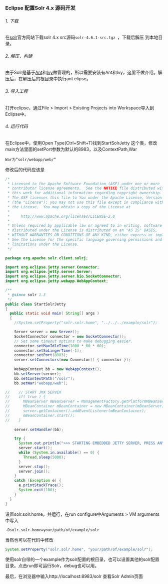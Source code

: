### Eclipse 配置Solr 4.x 源码开发

###### 1. 下载

在[solr](https://lucene.apache.org/solr/)官方网站下载solr 4.x src源码`solr-4.6.1-src.tgz `，下载后解压 到本地目录。

###### 2. 解压，构建

由于Solr是基于[Ant](http://ant.apache.org/)和[Ivy](https://ant.apache.org/ivy/)做管理的，所以需要安装有Ant和Ivy，这里不做介绍。解压后，在解压后的根目录中执行ant elipse。

###### 3. 导入工程

打开eclipse，通过File > Import > Existing Projects into Workspace导入到Eclipse中。

###### 4. 运行代码

在Eclipse中，使用Open Type(Ctrl+Shift+T)找到StartSolrJetty 这个类，修改main方法里面的setPort参数为默认的8983，以及ContextPath,War

```
War为”solr/webapp/web/”
```


修改后的代码应该是
```java
/*
 * Licensed to the Apache Software Foundation (ASF) under one or more
 * contributor license agreements.  See the NOTICE file distributed with
 * this work for additional information regarding copyright ownership.
 * The ASF licenses this file to You under the Apache License, Version 2.0
 * (the "License"); you may not use this file except in compliance with
 * the License.  You may obtain a copy of the License at
 *
 *     http://www.apache.org/licenses/LICENSE-2.0
 *
 * Unless required by applicable law or agreed to in writing, software
 * distributed under the License is distributed on an "AS IS" BASIS,
 * WITHOUT WARRANTIES OR CONDITIONS OF ANY KIND, either express or implied.
 * See the License for the specific language governing permissions and
 * limitations under the License.
 */

package org.apache.solr.client.solrj;

import org.eclipse.jetty.server.Connector;
import org.eclipse.jetty.server.Server;
import org.eclipse.jetty.server.bio.SocketConnector;
import org.eclipse.jetty.webapp.WebAppContext;

/**
 * @since solr 1.3
 */
public class StartSolrJetty 
{
  public static void main( String[] args ) 
  {
    //System.setProperty("solr.solr.home", "../../../example/solr");

    Server server = new Server();
    SocketConnector connector = new SocketConnector();
    // Set some timeout options to make debugging easier.
    connector.setMaxIdleTime(1000 * 60 * 60);
    connector.setSoLingerTime(-1);
    connector.setPort(8983);
    server.setConnectors(new Connector[] { connector });
    
    WebAppContext bb = new WebAppContext();
    bb.setServer(server);
    bb.setContextPath("/solr");
    bb.setWar("webapp/web");

//    // START JMX SERVER
//    if( true ) {
//      MBeanServer mBeanServer = ManagementFactory.getPlatformMBeanServer();
//      MBeanContainer mBeanContainer = new MBeanContainer(mBeanServer);
//      server.getContainer().addEventListener(mBeanContainer);
//      mBeanContainer.start();
//    }
    
    server.setHandler(bb);

    try {
      System.out.println(">>> STARTING EMBEDDED JETTY SERVER, PRESS ANY KEY TO STOP");
      server.start();
      while (System.in.available() == 0) {
        Thread.sleep(5000);
      }
      server.stop();
      server.join();
    } 
    catch (Exception e) {
      e.printStackTrace();
      System.exit(100);
    }
  }
}

```

设置solr.solr.home，并运行，在run configure中Arguments > VM arguments中写入

```
-Dsolr.solr.home=your/path/of/example/solr
```

当然也可以在代码中修改

```java
System.setProperty("solr.solr.home", "your/path/of/example/solr");
```

使用solr自带的一个example作为solr配置的根目录，也可以设置其他的solr配置目录。点击run即可运行Solr，debug也可以用。

最后，在浏览器中输入http://localhost:8983/solr 查看Solr Admin页面